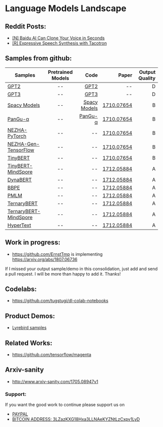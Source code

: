 # Language Models Landscape

## Reddit Posts:

- [[N] Baidu AI Can Clone Your Voice in Seconds](https://www.reddit.com/r/MachineLearning/comments/7zb2jm/n_baidu_ai_can_clone_your_voice_in_seconds/)
- [[R] Expressive Speech Synthesis with Tacotron
](https://www.reddit.com/r/MachineLearning/comments/87klvo/r_expressive_speech_synthesis_with_tacotron/)

## Samples from github:

| Samples       | Pretrained Models           | Code  | Paper  | Output Quality
| ------------- |:---------------------------:| -----:| ------:|------:|
| [GPT2](https://github.com/openai/gpt-2)|--|[GPT2](https://github.com/openai/gpt-2)|--| D |
| [GPT3](https://github.com/openai/gpt-3)|--|[GPT3](https://github.com/openai/gpt-3)|--| D |
| [Spacy Models](https://github.com/explosion/spacy-models)|--|[Spacy Models](https://github.com/explosion/spacy-models)|[1710.07654](https://arxiv.org/pdf/1710.07654.pdf)| B |
| [PanGu-α](https://github.com/huawei-noah/Pretrained-Language-Model/tree/master/PanGu-α)|--|[PanGu-α](https://github.com/huawei-noah/Pretrained-Language-Model/tree/master/PanGu-α)|[1710.07654](https://arxiv.org/pdf/1710.07654.pdf)| B | [NEZHA-TensorFlow](https://github.com/huawei-noah/Pretrained-Language-Model/tree/master/NEZHA-TensorFlow)|--|--|[1710.07654](https://arxiv.org/pdf/1710.07654.pdf)| B |
| [NEZHA-PyTorch](https://github.com/huawei-noah/Pretrained-Language-Model/tree/master/NEZHA-PyTorch)|--|--|[1710.07654](https://arxiv.org/pdf/1710.07654.pdf)| B |
| [NEZHA-Gen-TensorFlow](https://github.com/huawei-noah/Pretrained-Language-Model/tree/master/NEZHA-Gen-TensorFlow)|--|--|[1710.07654](https://arxiv.org/pdf/1710.07654.pdf)| B |
| [TinyBERT](https://github.com/huawei-noah/Pretrained-Language-Model/tree/master/TinyBERT)|--|--|[1710.07654](https://arxiv.org/pdf/1710.07654.pdf)| B |
| [TinyBERT-MindSpore](https://github.com/huawei-noah/Pretrained-Language-Model/tree/master/TinyBERT-MindSpore) | -- | -- | [1712.05884](https://arxiv.org/abs/1712.05884) | A |
| [DynaBERT](https://github.com/huawei-noah/Pretrained-Language-Model/tree/master/DynaBERT) | -- | -- | [1712.05884](https://arxiv.org/abs/1712.05884) | A |
| [BBPE](https://github.com/huawei-noah/Pretrained-Language-Model/tree/master/BBPE) | -- | -- | [1712.05884](https://arxiv.org/abs/1712.05884) | A |
| [PMLM](https://github.com/huawei-noah/Pretrained-Language-Model/tree/master/PMLM) | -- | -- | [1712.05884](https://arxiv.org/abs/1712.05884) | A |
| [TernaryBERT](https://github.com/huawei-noah/Pretrained-Language-Model/tree/master/TernaryBERT) | -- | -- | [1712.05884](https://arxiv.org/abs/1712.05884) | A |
| [TernaryBERT-MindSpore](https://github.com/huawei-noah/Pretrained-Language-Model/tree/master/TernaryBERT-MindSpore) | -- | -- | [1712.05884](https://arxiv.org/abs/1712.05884) | A |
| [HyperText](https://github.com/huawei-noah/Pretrained-Language-Model/tree/master/HyperText) | -- | -- | [1712.05884](https://arxiv.org/abs/1712.05884) | A |


## Work in progress:
 - https://github.com/ErnstTmp is implementing https://arxiv.org/abs/1807.06736

If I missed your output sample/demo in this consolidation, just add and send a pull request. I will be more than happy to add it. Thanks!

## Codelabs:
- https://github.com/tugstugi/dl-colab-notebooks

## Product Demos:

- [Lyrebird samples](https://lyrebird.ai/g/vWI8bJTl)

## Related Works:

- https://github.com/tensorflow/magenta

## Arxiv-sanity

- http://www.arxiv-sanity.com/1705.08947v1


### Support:

If you want the good work to continue please support us on

* [PAYPAL](https://www.paypal.me/ishandutta2007)
* [BITCOIN ADDRESS: 3LZazKXG18Hxa3LLNAeKYZNtLzCxpv1LyD](https://www.coinbase.com/join/5a8e4a045b02c403bc3a9c0c)
